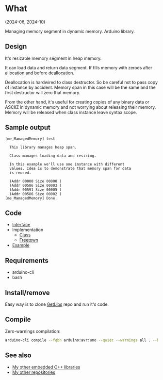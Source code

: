 # What

(2024-06, 2024-10)

Managing memory segment in dynamic memory. Arduino library.

## Design

It's resizable memory segment in heap memory.

It can load data and return data segment. If fills memory with
zeroes after allocation and before deallocation.

Deallocation is hardwired to class destructor. So be careful
not to pass copy of instance by accident. Memory span in this case
will be the same and the first destructor will zero that memory.

From the other hand, it's useful for creating copies of any
binary data or ASCIIZ in dynamic memory and not worrying about
releasing their memory. Memory will be released when class instance
leave syntax scope.


## Sample output

```
[me_ManagedMemory] test

  This library manages heap span.

  Class manages loading data and resizing.

  In this example we'll use one instance with different
  values. Idea is to demonstrate that memory span for data
  is reused.

  (Addr 00000 Size 00000 )
  (Addr 00586 Size 00003 )
  (Addr 00591 Size 00005 )
  (Addr 00586 Size 00002 )
[me_ManagedMemory] Done.

```

## Code

* [Interface][Interface]
* Implementation
  * [Class][TManagedMemory]
  * [Freetown][Freetown]
* [Example][Example]


## Requirements

  * arduino-cli
  * bash


## Install/remove

Easy way is to clone [GetLibs][GetLibs] repo and run it's code.


## Compile

Zero-warnings compilation:

```bash
arduino-cli compile --fqbn arduino:avr:uno --quiet --warnings all . --build-property compiler.cpp.extra_flags="-std=c++1z"
```

## See also

* [My other embedded C++ libraries][Embedded]
* [My other repositories][Repos]


[Interface]: src/me_ManagedMemory.h
[TManagedMemory]: src/TManagedMemory.cpp
[Freetown]: src/me_ManagedMemory_Freetown.cpp
[Example]: examples/me_ManagedMemory/me_ManagedMemory.ino

[GetLibs]: https://github.com/martin-eden/Embedded-Framework-GetLibs

[Embedded]: https://github.com/martin-eden/Embedded_Crafts/tree/master/Parts
[Repos]: https://github.com/martin-eden/contents
